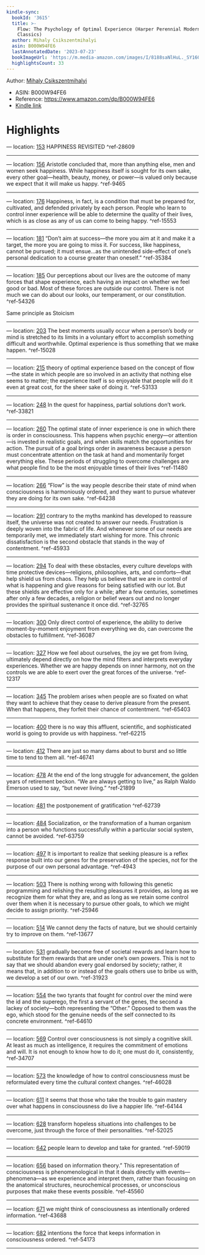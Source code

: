 ```yaml
---
kindle-sync:
  bookId: '3615'
  title: >-
    Flow: The Psychology of Optimal Experience (Harper Perennial Modern
    Classics)
  author: Mihaly Csikszentmihalyi
  asin: B000W94FE6
  lastAnnotatedDate: '2023-07-23'
  bookImageUrl: 'https://m.media-amazon.com/images/I/8188saNlHuL._SY160.jpg'
  highlightsCount: 33
---
```

Author: [Mihaly Csikszentmihalyi](https://www.amazon.comundefined)
* ASIN: B000W94FE6
* Reference: https://www.amazon.com/dp/B000W94FE6
* [Kindle link](kindle://book?action=open&asin=B000W94FE6)

# Highlights

— location: [153](kindle://book?action=open&asin=B000W94FE6&location=153)
HAPPINESS REVISITED ^ref-28609

---
— location: [156](kindle://book?action=open&asin=B000W94FE6&location=156)
Aristotle concluded that, more than anything else, men and women seek happiness. While happiness itself is sought for its own sake, every other goal—health, beauty, money, or power—is valued only because we expect that it will make us happy. ^ref-9465

---
— location: [176](kindle://book?action=open&asin=B000W94FE6&location=176)
Happiness, in fact, is a condition that must be prepared for, cultivated, and defended privately by each person. People who learn to control inner experience will be able to determine the quality of their lives, which is as close as any of us can come to being happy. ^ref-15553

---
— location: [181](kindle://book?action=open&asin=B000W94FE6&location=181)
“Don’t aim at success—the more you aim at it and make it a target, the more you are going to miss it. For success, like happiness, cannot be pursued; it must ensue…as the unintended side-effect of one’s personal dedication to a course greater than oneself.” ^ref-35384

---
— location: [185](kindle://book?action=open&asin=B000W94FE6&location=185)
Our perceptions about our lives are the outcome of many forces that shape experience, each having an impact on whether we feel good or bad. Most of these forces are outside our control. There is not much we can do about our looks, our temperament, or our constitution. ^ref-54326

Same principle as Stoicism

---
— location: [203](kindle://book?action=open&asin=B000W94FE6&location=203)
The best moments usually occur when a person’s body or mind is stretched to its limits in a voluntary effort to accomplish something difficult and worthwhile. Optimal experience is thus something that we make happen. ^ref-15028

---
— location: [215](kindle://book?action=open&asin=B000W94FE6&location=215)
theory of optimal experience based on the concept of flow—the state in which people are so involved in an activity that nothing else seems to matter; the experience itself is so enjoyable that people will do it even at great cost, for the sheer sake of doing it. ^ref-53133

---
— location: [248](kindle://book?action=open&asin=B000W94FE6&location=248)
In the quest for happiness, partial solutions don’t work. ^ref-33821

---
— location: [260](kindle://book?action=open&asin=B000W94FE6&location=260)
The optimal state of inner experience is one in which there is order in consciousness. This happens when psychic energy—or attention—is invested in realistic goals, and when skills match the opportunities for action. The pursuit of a goal brings order in awareness because a person must concentrate attention on the task at hand and momentarily forget everything else. These periods of struggling to overcome challenges are what people find to be the most enjoyable times of their lives ^ref-11480

---
— location: [266](kindle://book?action=open&asin=B000W94FE6&location=266)
“Flow” is the way people describe their state of mind when consciousness is harmoniously ordered, and they want to pursue whatever they are doing for its own sake. ^ref-64238

---
— location: [291](kindle://book?action=open&asin=B000W94FE6&location=291)
contrary to the myths mankind has developed to reassure itself, the universe was not created to answer our needs. Frustration is deeply woven into the fabric of life. And whenever some of our needs are temporarily met, we immediately start wishing for more. This chronic dissatisfaction is the second obstacle that stands in the way of contentment. ^ref-45933

---
— location: [294](kindle://book?action=open&asin=B000W94FE6&location=294)
To deal with these obstacles, every culture develops with time protective devices—religions, philosophies, arts, and comforts—that help shield us from chaos. They help us believe that we are in control of what is happening and give reasons for being satisfied with our lot. But these shields are effective only for a while; after a few centuries, sometimes after only a few decades, a religion or belief wears out and no longer provides the spiritual sustenance it once did. ^ref-32765

---
— location: [300](kindle://book?action=open&asin=B000W94FE6&location=300)
Only direct control of experience, the ability to derive moment-by-moment enjoyment from everything we do, can overcome the obstacles to fulfillment. ^ref-36087

---
— location: [327](kindle://book?action=open&asin=B000W94FE6&location=327)
How we feel about ourselves, the joy we get from living, ultimately depend directly on how the mind filters and interprets everyday experiences. Whether we are happy depends on inner harmony, not on the controls we are able to exert over the great forces of the universe. ^ref-12317

---
— location: [345](kindle://book?action=open&asin=B000W94FE6&location=345)
The problem arises when people are so fixated on what they want to achieve that they cease to derive pleasure from the present. When that happens, they forfeit their chance of contentment. ^ref-65403

---
— location: [400](kindle://book?action=open&asin=B000W94FE6&location=400)
there is no way this affluent, scientific, and sophisticated world is going to provide us with happiness. ^ref-62215

---
— location: [412](kindle://book?action=open&asin=B000W94FE6&location=412)
There are just so many dams about to burst and so little time to tend to them all. ^ref-46741

---
— location: [478](kindle://book?action=open&asin=B000W94FE6&location=478)
At the end of the long struggle for advancement, the golden years of retirement beckon. “We are always getting to live,” as Ralph Waldo Emerson used to say, “but never living.” ^ref-21899

---
— location: [481](kindle://book?action=open&asin=B000W94FE6&location=481)
the postponement of gratification ^ref-62739

---
— location: [484](kindle://book?action=open&asin=B000W94FE6&location=484)
Socialization, or the transformation of a human organism into a person who functions successfully within a particular social system, cannot be avoided. ^ref-63759

---
— location: [497](kindle://book?action=open&asin=B000W94FE6&location=497)
It is important to realize that seeking pleasure is a reflex response built into our genes for the preservation of the species, not for the purpose of our own personal advantage. ^ref-4943

---
— location: [503](kindle://book?action=open&asin=B000W94FE6&location=503)
There is nothing wrong with following this genetic programming and relishing the resulting pleasures it provides, as long as we recognize them for what they are, and as long as we retain some control over them when it is necessary to pursue other goals, to which we might decide to assign priority. ^ref-25946

---
— location: [514](kindle://book?action=open&asin=B000W94FE6&location=514)
We cannot deny the facts of nature, but we should certainly try to improve on them. ^ref-13677

---
— location: [531](kindle://book?action=open&asin=B000W94FE6&location=531)
gradually become free of societal rewards and learn how to substitute for them rewards that are under one’s own powers. This is not to say that we should abandon every goal endorsed by society; rather, it means that, in addition to or instead of the goals others use to bribe us with, we develop a set of our own. ^ref-31923

---
— location: [554](kindle://book?action=open&asin=B000W94FE6&location=554)
the two tyrants that fought for control over the mind were the id and the superego, the first a servant of the genes, the second a lackey of society—both representing the “Other.” Opposed to them was the ego, which stood for the genuine needs of the self connected to its concrete environment. ^ref-64610

---
— location: [569](kindle://book?action=open&asin=B000W94FE6&location=569)
Control over consciousness is not simply a cognitive skill. At least as much as intelligence, it requires the commitment of emotions and will. It is not enough to know how to do it; one must do it, consistently, ^ref-34707

---
— location: [573](kindle://book?action=open&asin=B000W94FE6&location=573)
the knowledge of how to control consciousness must be reformulated every time the cultural context changes. ^ref-46028

---
— location: [611](kindle://book?action=open&asin=B000W94FE6&location=611)
it seems that those who take the trouble to gain mastery over what happens in consciousness do live a happier life. ^ref-64144

---
— location: [628](kindle://book?action=open&asin=B000W94FE6&location=628)
transform hopeless situations into challenges to be overcome, just through the force of their personalities. ^ref-52025

---
— location: [642](kindle://book?action=open&asin=B000W94FE6&location=642)
people learn to develop and take for granted. ^ref-59019

---
— location: [656](kindle://book?action=open&asin=B000W94FE6&location=656)
based on information theory.” This representation of consciousness is phenomenological in that it deals directly with events—phenomena—as we experience and interpret them, rather than focusing on the anatomical structures, neurochemical processes, or unconscious purposes that make these events possible. ^ref-45560

---
— location: [671](kindle://book?action=open&asin=B000W94FE6&location=671)
we might think of consciousness as intentionally ordered information. ^ref-43688

---
— location: [682](kindle://book?action=open&asin=B000W94FE6&location=682)
intentions the force that keeps information in consciousness ordered. ^ref-54173

---
